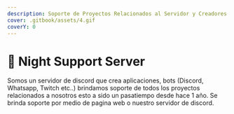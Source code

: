 ```yaml
---
description: Soporte de Proyectos Relacionados al Servidor y Creadores
cover: .gitbook/assets/4.gif
coverY: 0
---
```


# 🔮 Night Support Server

Somos un servidor de discord que crea aplicaciones, bots (Discord, Whatsapp, Twitch etc..) brindamos soporte de todos los proyectos relacionados a nosotros esto a sido un pasatiempo desde hace 1 año. Se brinda soporte por medio de pagina web o nuestro servidor de discord.
